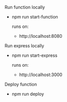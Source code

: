 Run function locally
- npm run start-function
  
  runs on:
  - http://localhost:8080

Run express locally
- npm run start-express
  
  runs on:
  - http://localhost:3000
    
Deploy function
- npm run deploy
